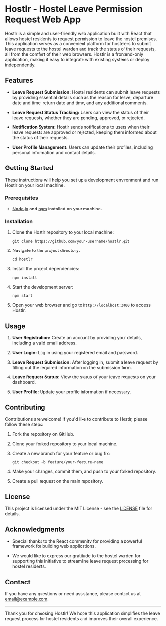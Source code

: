 # Hostlr - Hostel Leave Permission Request Web App

Hostlr is a simple and user-friendly web application built with React that allows hostel residents to request permission to leave the hostel premises. This application serves as a convenient platform for hostelers to submit leave requests to the hostel warden and track the status of their requests, all from the comfort of their web browsers. Hostlr is a frontend-only application, making it easy to integrate with existing systems or deploy independently.

## Features

- **Leave Request Submission:** Hostel residents can submit leave requests by providing essential details such as the reason for leave, departure date and time, return date and time, and any additional comments.

- **Leave Request Status Tracking:** Users can view the status of their leave requests, whether they are pending, approved, or rejected.

- **Notification System:** Hostlr sends notifications to users when their leave requests are approved or rejected, keeping them informed about the status of their requests.

- **User Profile Management:** Users can update their profiles, including personal information and contact details.

## Getting Started

These instructions will help you set up a development environment and run Hostlr on your local machine.

### Prerequisites

- [Node.js](https://nodejs.org/) and [npm](https://www.npmjs.com/) installed on your machine.

### Installation

1. Clone the Hostlr repository to your local machine:

   ```shell
   git clone https://github.com/your-username/hostlr.git
   ```

2. Navigate to the project directory:

   ```shell
   cd hostlr
   ```

3. Install the project dependencies:

   ```shell
   npm install
   ```

4. Start the development server:

   ```shell
   npm start
   ```

5. Open your web browser and go to `http://localhost:3000` to access Hostlr.

## Usage

1. **User Registration:** Create an account by providing your details, including a valid email address.

2. **User Login:** Log in using your registered email and password.

3. **Leave Request Submission:** After logging in, submit a leave request by filling out the required information on the submission form.

4. **Leave Request Status:** View the status of your leave requests on your dashboard.

5. **User Profile:** Update your profile information if necessary.

## Contributing

Contributions are welcome! If you'd like to contribute to Hostlr, please follow these steps:

1. Fork the repository on GitHub.

2. Clone your forked repository to your local machine.

3. Create a new branch for your feature or bug fix:

   ```shell
   git checkout -b feature/your-feature-name
   ```

4. Make your changes, commit them, and push to your forked repository.

5. Create a pull request on the main repository.

## License

This project is licensed under the MIT License - see the [LICENSE](LICENSE) file for details.

## Acknowledgments

- Special thanks to the React community for providing a powerful framework for building web applications.

- We would like to express our gratitude to the hostel warden for supporting this initiative to streamline leave request processing for hostel residents.

## Contact

If you have any questions or need assistance, please contact us at [email@example.com](mailto:email@example.com).

---

Thank you for choosing Hostlr! We hope this application simplifies the leave request process for hostel residents and improves their overall experience.
